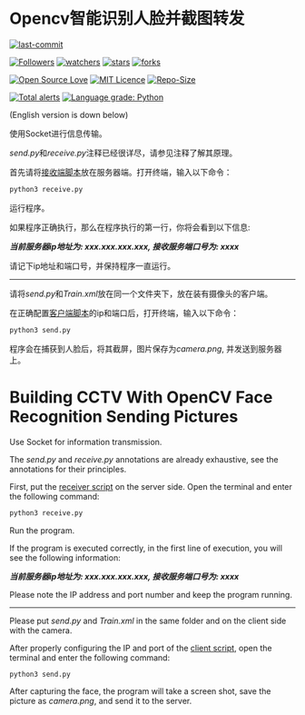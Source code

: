 # Opencv智能识别人脸并截图转发

[![last-commit](https://img.shields.io/github/last-commit/HollowMan6/Building-CCTV)](../../graphs/commit-activity)

[![Followers](https://img.shields.io/github/followers/HollowMan6?style=social)](https://github.com/HollowMan6?tab=followers)
[![watchers](https://img.shields.io/github/watchers/HollowMan6/Building-CCTV?style=social)](../../watchers)
[![stars](https://img.shields.io/github/stars/HollowMan6/Building-CCTV?style=social)](../../stargazers)
[![forks](https://img.shields.io/github/forks/HollowMan6/Building-CCTV?style=social)](../../stargazers)

[![Open Source Love](https://badges.frapsoft.com/os/v1/open-source.svg?v=103)](https://hollowman6.github.io/fund.html)
[![MIT Licence](https://badges.frapsoft.com/os/mit/mit.svg?v=103)](https://opensource.org/licenses/mit-license.php)
[![Repo-Size](https://img.shields.io/github/repo-size/HollowMan6/Building-CCTV.svg)](../../archive/master.zip)

[![Total alerts](https://img.shields.io/lgtm/alerts/g/HollowMan6/Building-CCTV.svg?logo=lgtm&logoWidth=18)](https://lgtm.com/projects/g/HollowMan6/Building-CCTV/alerts/)
[![Language grade: Python](https://img.shields.io/lgtm/grade/python/g/HollowMan6/Building-CCTV.svg?logo=lgtm&logoWidth=18)](https://lgtm.com/projects/g/HollowMan6/Building-CCTV/context:python)

(English version is down below)

使用Socket进行信息传输。

*send.py*和*receive.py*注释已经很详尽，请参见注释了解其原理。

首先请将[接收端脚本](./receive.py)放在服务器端。打开终端，输入以下命令：

```sh
python3 receive.py
```

运行程序。

如果程序正确执行，那么在程序执行的第一行，你将会看到以下信息:

***当前服务器ip地址为: xxx.xxx.xxx.xxx, 接收服务端口号为: xxxx***

请记下ip地址和端口号，并保持程序一直运行。

-----------------------------------------------------------------

请将*send.py*和*Train.xml*放在同一个文件夹下，放在装有摄像头的客户端。

在正确配置[客户端脚本](send.py)的ip和端口后，打开终端，输入以下命令：

```sh
python3 send.py
```

程序会在捕获到人脸后，将其截屏，图片保存为*camera.png*, 并发送到服务器上。

# Building CCTV With OpenCV Face Recognition Sending Pictures

Use Socket for information transmission.

The *send.py* and *receive.py* annotations are already exhaustive, see the annotations for their principles.

First, put the [receiver script](./receive.py) on the server side. Open the terminal and enter the following command:

```sh
python3 receive.py
```

Run the program.

If the program is executed correctly, in the first line of execution, you will see the following information:

***当前服务器ip地址为: xxx.xxx.xxx.xxx, 接收服务端口号为: xxxx***

Please note the IP address and port number and keep the program running.

-----------------------------------------------------------------------------------------------

Please put *send.py* and *Train.xml* in the same folder and on the client side with the camera.

After properly configuring the IP and port of the [client script](send.py), open the terminal and enter the following command:

```sh
python3 send.py
```

After capturing the face, the program will take a screen shot, save the picture as *camera.png*, and send it to the server.